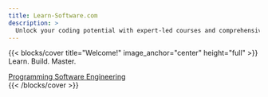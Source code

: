 ```yaml
---
title: Learn-Software.com
description: >
  Unlock your coding potential with expert-led courses and comprehensive resources in software engineering and programming.
---
```


{{< blocks/cover title="Welcome!" image_anchor="center" height="full" >}}
Learn. Build. Master.
<div class="mx-auto">
	<a class="btn btn-lg btn-warning me-3 mb-4" href="/programming">
		Programming <i class="fa-solid fa-code ms-2"></i>
	</a>
  <a class="btn btn-lg btn-secondary me-3 mb-4" href="/software-engineering">
		Software Engineering <i class="fa-solid fa-diagram-project ms-2"></i>
	</a>
</div>
{{< /blocks/cover >}}

